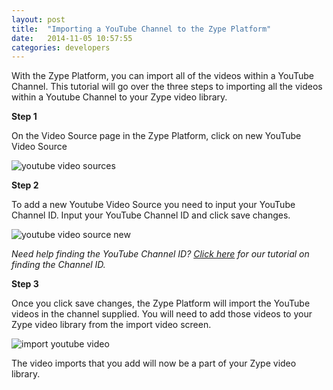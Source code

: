 ```yaml
---
layout: post
title:  "Importing a YouTube Channel to the Zype Platform"
date:   2014-11-05 10:57:55
categories: developers
---
```


With the Zype Platform, you can import all of the videos within a YouTube Channel.
This tutorial will go over the three steps to importing all the videos within a Youtube
Channel to your Zype video library.

**Step 1**

On the Video Source page in the Zype Platform, click on new YouTube Video Source

![youtube video sources](http://i.imgur.com/JoQNGol.png)

**Step 2**

To add a new Youtube Video Source you need to input your YouTube Channel ID. Input
your YouTube Channel ID and click save changes.

![youtube video source new](http://i.imgur.com/n8Qa0E0.png)

*Need help finding the YouTube Channel ID? [Click here](/posts/2014/11/04/finding-youtube-channel-id/) for
our tutorial on finding the Channel ID.*

**Step 3**

Once you click save changes, the Zype Platform will import the YouTube videos in the
channel supplied. You will need to add those videos to your Zype video library from
the import video screen.

![import youtube video](http://i.imgur.com/yU2X3UU.png)

The video imports that you add will now be a part of your Zype video library.
